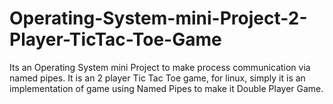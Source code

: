 # Operating-System-mini-Project-2-Player-TicTac-Toe-Game
Its an Operating System mini Project to make process communication via named pipes. It is an 2 player Tic Tac Toe game, for linux, simply it is an implementation of game using Named Pipes to make it Double Player Game.
